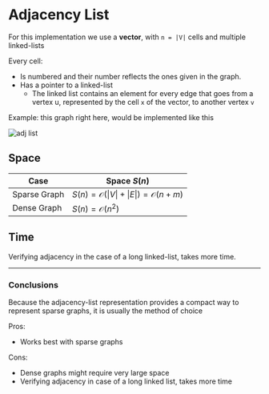 # Adjacency List
For this implementation we use a **vector**, with `n = |V|` cells and multiple
linked-lists

Every cell:
* Is numbered and their number reflects the ones given in the graph.
* Has a pointer to a linked-list
  * The linked list contains an element for every edge that goes from 
  a vertex u, represented by the cell `x` of the vector, to another vertex `v`


Example: this graph right here, would be implemented like this

![adj list](https://github.com/PayThePizzo/DataStrutucures-Algorithms/blob/main/Resources/exgraphAL.png?raw=TRUE)

## Space

| Case         	| Space $S(n)$                                            	|
|--------------	|---------------------------------------------------------	|
| Sparse Graph 	| $S(n) = \mathcal{O} (\|V\|+\|E\|) = \mathcal{O} (n+m)$  	|
| Dense Graph  	| $S(n) = \mathcal{O} (n^{2})$                            	|

## Time
Verifying adjacency in the case of a long linked-list, takes more time.

---


### Conclusions
Because the adjacency-list representation provides a compact way to represent sparse graphs, it is usually the method of choice

Pros:
* Works best with sparse graphs 

Cons:
* Dense graphs might require very large space 
* Verifying adjacency in case of a long linked list, takes more time